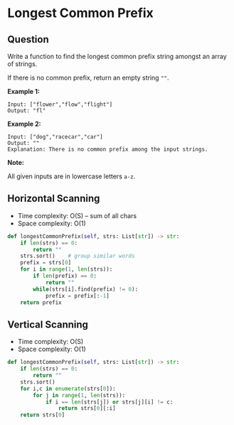 # Longest Common Prefix

## Question

Write a function to find the longest common prefix string amongst an array of strings.

If there is no common prefix, return an empty string `""`.

**Example 1:**

```text
Input: ["flower","flow","flight"]
Output: "fl"
```

**Example 2:**

```text
Input: ["dog","racecar","car"]
Output: ""
Explanation: There is no common prefix among the input strings.
```

**Note:**

All given inputs are in lowercase letters `a-z`.

## Horizontal Scanning

* Time complexity: O\(S\) – sum of all chars
* Space complexity: O\(1\)

```python
def longestCommonPrefix(self, strs: List[str]) -> str:
    if len(strs) == 0:
        return ""
    strs.sort()    # group similar words
    prefix = strs[0]
    for i in range(1, len(strs)):
        if len(prefix) == 0:
            return ""
        while(strs[i].find(prefix) != 0):
            prefix = prefix[:-1]
    return prefix
```

## Vertical Scanning

* Time complexity: O\(S\)
* Space complexity: O\(1\)

```python
def longestCommonPrefix(self, strs: List[str]) -> str:
    if len(strs) == 0:
        return ""
    strs.sort()
    for i,c in enumerate(strs[0]):
        for j in range(1, len(strs)):
            if i == len(strs[j]) or strs[j][i] != c:
                return strs[0][:i]
    return strs[0]
```



